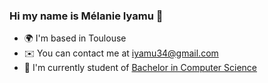 ### Hi my name is Mélanie Iyamu 👋

* 🌍  I'm based in Toulouse
* ✉️  You can contact me at [iyamu34@gmail.com](iyamu34@gmail.com)
* 🚀  I'm currently student of [Bachelor in Computer Science](https://www.univ-tlse3.fr/but-specialite-informatique)
<!--
**Mely2612/Mely2612** is a ✨ _special_ ✨ repository because its `README.md` (this file) appears on your GitHub profile.

Here are some ideas to get you started:

- 🔭 I’m currently working on ...
- 🌱 I’m currently learning ...
- 👯 I’m looking to collaborate on ...
- 🤔 I’m looking for help with ...
- 💬 Ask me about ...
- 📫 How to reach me: ...
- 😄 Pronouns: ...
- ⚡ Fun fact: ...
-->
